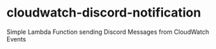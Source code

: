 # cloudwatch-discord-notification
Simple Lambda Function sending Discord Messages from CloudWatch Events
